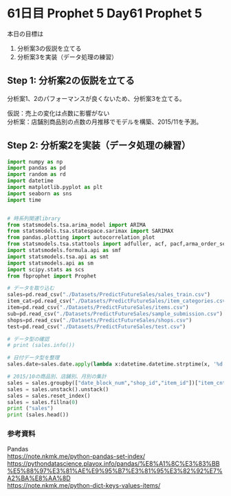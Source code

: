 # 61日目 Prophet 5 Day61 Prophet 5

本日の目標は
1. 分析案3の仮説を立てる
2. 分析案3を実装（データ処理の練習）

## Step 1: 分析案2の仮説を立てる
分析案1、2のパフォーマンスが良くないため、分析案3を立てる。

仮説：売上の変化は点数に影響がない  
分析案：店舗別商品別の点数の月推移でモデルを構築、2015/11を予測。


## Step 2: 分析案2を実装（データ処理の練習）
```python
import numpy as np
import pandas as pd
import random as rd
import datetime
import matplotlib.pyplot as plt
import seaborn as sns
import time


# 時系列関連library
from statsmodels.tsa.arima_model import ARIMA
from statsmodels.tsa.statespace.sarimax import SARIMAX
from pandas.plotting import autocorrelation_plot
from statsmodels.tsa.stattools import adfuller, acf, pacf,arma_order_select_ic
import statsmodels.formula.api as smf
import statsmodels.tsa.api as smt
import statsmodels.api as sm
import scipy.stats as scs
from fbprophet import Prophet

# データを取り込む
sales=pd.read_csv("./Datasets/PredictFutureSales/sales_train.csv")
item_cat=pd.read_csv("./Datasets/PredictFutureSales/item_categories.csv")
item=pd.read_csv("./Datasets/PredictFutureSales/items.csv")
sub=pd.read_csv("./Datasets/PredictFutureSales/sample_submission.csv")
shops=pd.read_csv("./Datasets/PredictFutureSales/shops.csv")
test=pd.read_csv("./Datasets/PredictFutureSales/test.csv")

# データ型の確認
# print (sales.info())

# 日付データ型を整理
sales.date=sales.date.apply(lambda x:datetime.datetime.strptime(x, '%d.%m.%Y'))

# 2015/10の商品別、店舗別、月別の集計
sales = sales.groupby(["date_block_num","shop_id","item_id"])["item_cnt_day"].sum()
sales = sales.unstack().unstack()
sales = sales.reset_index()
sales = sales.fillna(0)
print ("sales")
print (sales.head())

```


### 参考資料
Pandas  
https://note.nkmk.me/python-pandas-set-index/  
https://pythondatascience.plavox.info/pandas/%E8%A1%8C%E3%83%BB%E5%88%97%E3%81%AE%E9%95%B7%E3%81%95%E3%82%92%E7%A2%BA%E8%AA%8D  
https://note.nkmk.me/python-dict-keys-values-items/  
